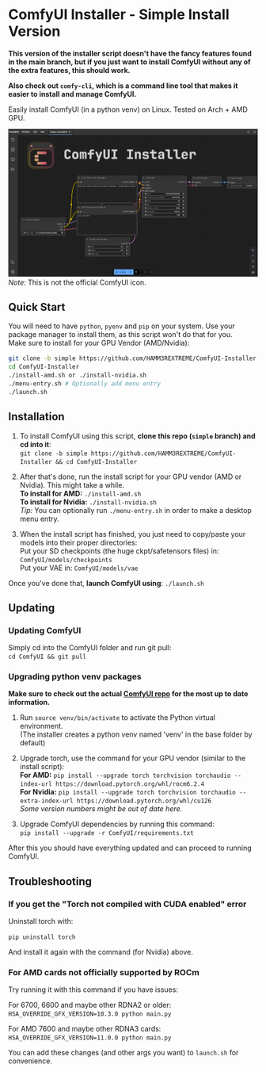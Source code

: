 # ComfyUI Installer - Simple Install Version

**This version of the installer script doesn't have the fancy features found in the main branch, but if you just want to install ComfyUI without any of the extra features, this should work.**

**Also check out `comfy-cli`, which is a command line tool that makes it easier to install and manage ComfyUI.**

Easily install ComfyUI (in a python venv) on Linux.
Tested on Arch + AMD GPU.

![ComfyUI Screenshot](graphics/comfyui_screenshot.png)
_Note:_ This is not the official ComfyUI icon.

## Quick Start

You will need to have `python`, `pyenv` and `pip` on your system. Use your package manager to install them, as this script won't do that for you.  
Make sure to install for your GPU Vendor (AMD/Nvidia):

```sh
git clone -b simple https://github.com/HAMM3REXTREME/ComfyUI-Installer
cd ComfyUI-Installer
./install-amd.sh or ./install-nvidia.sh
./menu-entry.sh # Optionally add menu entry
./launch.sh
```

## Installation

1. To install ComfyUI using this script, **clone this repo (`simple` branch) and cd into it**:  
   `git clone -b simple https://github.com/HAMM3REXTREME/ComfyUI-Installer && cd ComfyUI-Installer`

2. After that's done, run the install script for your GPU vendor (AMD or Nvidia). This might take a while.  
   **To install for AMD:** `./install-amd.sh`  
   **To install for Nvidia:** `./install-nvidia.sh`  
   _Tip:_ You can optionally run `./menu-entry.sh` in order to make a desktop menu entry.

3. When the install script has finished, you just need to copy/paste your models into their proper directories:  
   Put your SD checkpoints (the huge ckpt/safetensors files) in: `ComfyUI/models/checkpoints`  
   Put your VAE in: `ComfyUI/models/vae`

Once you've done that, **launch ComfyUI using**: `./launch.sh`

## Updating

### Updating ComfyUI

Simply cd into the ComfyUI folder and run git pull:  
`cd ComfyUI && git pull`

### Upgrading python venv packages

**Make sure to check out the actual [ComfyUI repo](https://github.com/comfyanonymous/ComfyUI) for the most up to date information.**

1. Run `source venv/bin/activate` to activate the Python virtual environment.  
   (The installer creates a python venv named 'venv' in the base folder by default)

2. Upgrade torch, use the command for your GPU vendor (similar to the install script):  
   **For AMD:** `pip install --upgrade torch torchvision torchaudio --index-url https://download.pytorch.org/whl/rocm6.2.4`  
   **For Nvidia:** `pip install --upgrade torch torchvision torchaudio --extra-index-url https://download.pytorch.org/whl/cu126`  
   _Some version numbers might be out of date here._

3. Upgrade ComfyUI dependencies by running this command:  
   `pip install --upgrade -r ComfyUI/requirements.txt`

After this you should have everything updated and can proceed to running ComfyUI.

## Troubleshooting

### If you get the "Torch not compiled with CUDA enabled" error

Uninstall torch with:

`pip uninstall torch`

And install it again with the command (for Nvidia) above.

### For AMD cards not officially supported by ROCm

Try running it with this command if you have issues:

For 6700, 6600 and maybe other RDNA2 or older: `HSA_OVERRIDE_GFX_VERSION=10.3.0 python main.py`

For AMD 7600 and maybe other RDNA3 cards: `HSA_OVERRIDE_GFX_VERSION=11.0.0 python main.py`

You can add these changes (and other args you want) to `launch.sh` for convenience.
